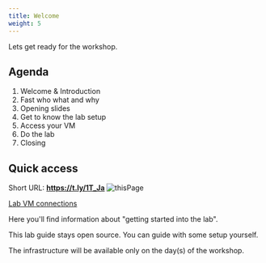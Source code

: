 ```yaml
---
title: Welcome
weight: 5
---
```

Lets get ready for the workshop.

## Agenda
1. Welcome & Introduction 
2. Fast who what and why
3. Opening slides
4. Get to know the lab setup
5. Access your VM
6. Do the lab
7. Closing


## Quick access

Short URL: **https://t.ly/1T_Ja**
![thisPage](/images/qr-code.png)

[Lab VM connections](https://docs.google.com/spreadsheets/d/1BXYBa9JKk4eUD0lIeWPEyK8T0CovvsMxwbmpYJ0tobY/edit?usp=sharing)

Here you'll find information about "getting started into the lab".

This lab guide stays open source. You can guide with some setup yourself.

The infrastructure will be available only on the day(s) of the workshop.

